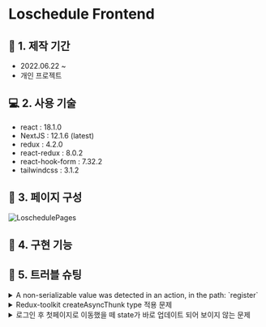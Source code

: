 # Loschedule Frontend

## :calendar: 1. 제작 기간
- 2022.06.22 ~
- 개인 프로젝트

## :computer: 2. 사용 기술
- react : 18.1.0 
- NextJS : 12.1.6 (latest)
- redux : 4.2.0
- react-redux : 8.0.2
- react-hook-form : 7.32.2
- tailwindcss : 3.1.2


## :hammer: 3. 페이지 구성
![LoschedulePages](https://user-images.githubusercontent.com/68040092/175569452-f77a49b2-67b8-4bc7-ba90-45886106a69f.png)

## :dart: 4. 구현 기능

## :rotating_light: 5. 트러블 슈팅

<details>
<summary>A non-serializable value was detected in an action, in the path: `register`</summary>
<div markdown="1">

```
redux는 직렬화 할 수 없는 값을 state, action에 넣지 않아야한다는 원칙을 가지고 있다.
그런데, 직렬화 할 수 없는 데이터를 처리해야하는 작업(로그인 과정)때문에, 해당 경고가 떴다.

예전에는 configureStore내에서 middleware로 getDefaultMiddleware 함수를 불러와 설정하는 방법을 사용했지만, 이제는 해당 방법 대신, middleware 키 값에 콜백함수를 작성하는 방법으로 변경되었는데, 이 때 매개변수가 getDefaultMiddleware다.

그래서, getDefaultMiddleware 함수 내에서 redux-persist에서 발생하는 각 액션들에 대한 직렬화 검사를 무시하는 코드를 작성하여 해결하였다.
```

</div>
</details>

<details>
<summary>Redux-toolkit createAsyncThunk type 적용 문제</summary>
<div markdown="1">

```
createAsyncThunk를 사용하여 Action을 만드는데 발생했던 문제다.
나는 type을 정확하게 지정하여 하고싶었고, thunk의 extra 변수를 타입에 추가하여 적용하려고 했다.
처음에는 dispatch를 할 때, extra 값을 같이 넣어서 보내는 건 줄 알았는데, 잘못 알고 있었다.

https://github.com/reduxjs/redux-thunk#injecting-a-custom-argument
위 예시와 같이, configureStore의 middleware 키 값에 대해 thunk 값을 추가해주면 되는 것이었다.
redux-thunk 패키지를 직접 사용하는게 아니라, redux-toolkit을 사용하다보니 문제를 찾는데 갈피를 못잡고 상당한 시간이 걸렸다.
createAsyncThunk를 통해 '내부적으로 redux-thunk를 지원'한다는 문구를 보고선 찾아보았고, 잘 적용할 수 있었다.
```

</div>
</details>

<details>
<summary>로그인 후 첫페이지로 이동했을 떼 state가 바로 업데이트 되어 보이지 않는 문제</summary>
<div markdown="1">

```
isLoggedIn이라는 로그인 상태를 체크하기 위한 redux state를 가지고 있는 상태고,
/login 페이지에서 loginAction을 통해 백엔드 서버로 로그인 요청을 하고, 로그인 요청이 문제없이 처리됐을 때, isLoggedIn state 값을 변경해주고, 첫페이지로 넘어오게 처리를 만들었다. 그런데, 넘어오자마자 state가 반영되지 않고, 새로고침을 한번 해주어야만 변경된 state가 반영되는 문제가 발생했었다. 

문제 원인을 바로 이야기하자면, getServerSideProps에 있었다.
getServerSideProps를 호출하면서 초기 상태가 그대로 반영되어버리는 문제가 일어났다.
그래서, redux-persist를 통해 로그인 요청이 처리된 후의 state값들을 LocalStorage에 저장해놨지만, 처음에 getServerSideProps를 한번 호출하기 때문에 initialstate값이 그대로 반영되어서 나타나는 문제가 발생했다.
```

</div>
</details>